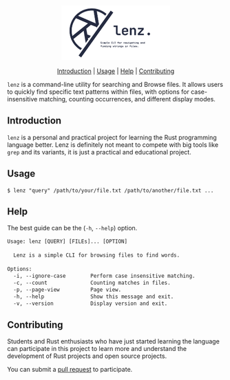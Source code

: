 <div align="center">
  <picture>
    <source media="(prefers-color-scheme: dark)" srcset="https://raw.githubusercontent.com/mimseyedi/lenz/master/docs/lenz-dark.png">
    <source media="(prefers-color-scheme: light)" srcset="https://raw.githubusercontent.com/mimseyedi/lenz/master/docs/lenz-light.png">
    <img alt="Lenz"
         src="https://raw.githubusercontent.com/mimseyedi/lenz/master/docs/lenz-light.png"
         width="50%">
  </picture>

[Introduction](#intro) | [Usage](#usage) | [Help](#help) | [Contributing](#cont)
</div>

`lenz` is a command-line utility for searching and Browse files. It allows users to quickly find specific text patterns within files, with options for case-insensitive matching, counting occurrences, and different display modes.

## Introduction <a class="anchor" id="intro"></a>
`lenz` is a personal and practical project for learning the Rust programming language better. Lenz is definitely not meant to compete with big tools like `grep` and its variants, it is just a practical and educational project.

## Usage <a class="anchor" id="usage"></a>
```
$ lenz "query" /path/to/your/file.txt /path/to/another/file.txt ...
```

## Help <a class="anchor" id="help"></a>
The best guide can be the (`-h`, `--help`) option.

```
Usage: lenz [QUERY] [FILEs]... [OPTION]

  Lenz is a simple CLI for browsing files to find words.

Options:
  -i, --ignore-case        Perform case insensitive matching.
  -c, --count              Counting matches in files.
  -p, --page-view          Page view.
  -h, --help               Show this message and exit.
  -v, --version            Display version and exit.
```

## Contributing <a class="anchor" id="cont"></a>
Students and Rust enthusiasts who have just started learning the language can participate in this project to learn more and understand the development of Rust projects and open source projects.

You can submit a [pull request](https://github.com/mimseyedi/lenz/pulls) to participate.